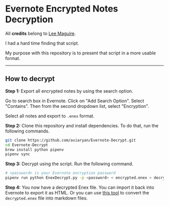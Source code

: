 # Evernote Encrypted Notes Decryption

All **credits** belong to [Lee Maguire](https://gist.github.com/gwire/0db858e055cc2bae953b435f5116aaa8).

I had a hard time finding that script.

My purpose with this repository is to present that script in a more usable format.

--------

## How to decrypt

**Step 1:** Export all encrypted notes by using the search option.

Go to search box in Evernote. Click on "Add Search Option". Select "Contains". Then from the second dropdown list, select "Encryption".

Select all notes and export to `.enex` format.

**Step 2:** Clone this repository and install dependencies. To do that, run the following commands.

```sh
git clone https://github.com/aviaryan/Evernote-Decrypt.git
cd Evernote-Decrypt
brew install python pipenv
pipenv sync
```

**Step 3:** Decrypt using the script. Run the following command.

```sh
# <password> is your Evernote encryption password
pipenv run python EnexDecrypt.py -p <password> < encrypted.enex > decrypted.enex
```

**Step 4:** You now have a decrypted Enex file. You can import it back into Evernote to export it as HTML. Or you can use [this tool](https://github.com/wormi4ok/evernote2md) to convert the `decrypted.enex` file into markdown files.

